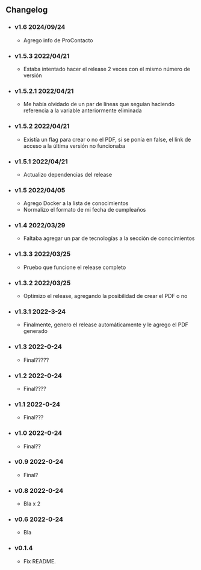 ## Changelog

<!-- Version start @@ {"version": "v1.6", "release": "New Work Info", "shouldCreateRelease": "true"} -->

- ### v1.6 2024/09/24

  - Agrego info de ProContacto

  <!-- Version end -->

- ### v1.5.3 2022/04/21

  - Estaba intentado hacer el release 2 veces con el mismo número de versión

- ### v1.5.2.1 2022/04/21

  - Me había olvidado de un par de líneas que seguían haciendo referencia a la variable anteriormente eliminada

- ### v1.5.2 2022/04/21

  - Existía un flag para crear o no el PDF, si se ponía en false, el link de acceso a la última versión no funcionaba

- ### v1.5.1 2022/04/21

  - Actualizo dependencias del release

- ### v1.5 2022/04/05

  - Agrego Docker a la lista de conocimientos
  - Normalizo el formato de mi fecha de cumpleaños

- ### v1.4 2022/03/29

  - Faltaba agregar un par de tecnologías a la sección de conocimientos

- ### v1.3.3 2022/03/25

  - Pruebo que funcione el release completo

- ### v1.3.2 2022/03/25

  - Optimizo el release, agregando la posibilidad de crear el PDF o no

- ### v1.3.1 2022-3-24

  - Finalmente, genero el release automáticamente y le agrego el PDF generado

- ### v1.3 2022-0-24

  - Final?????

- ### v1.2 2022-0-24

  - Final????

- ### v1.1 2022-0-24

  - Final???

- ### v1.0 2022-0-24

  - Final??

- ### v0.9 2022-0-24

  - Final?

- ### v0.8 2022-0-24

  - Bla x 2

- ### v0.6 2022-0-24

  - Bla

- ### v0.1.4

  - Fix README.
